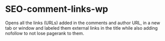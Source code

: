 # SEO-comment-links-wp
Opens all the links (URLs) added in the comments and author URL, in a new tab or window and labeled them external links in the title while also adding nofollow to not lose pagerank to them.
